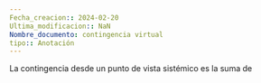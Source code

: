 ```yaml
---
Fecha_creacion:: 2024-02-20
Ultima_modificacion:: NaN
Nombre_documento: contingencia virtual
tipo:: Anotación
---
```


 
La contingencia desde un punto de vista sistémico es la suma de 

